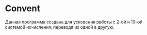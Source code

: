 # Convent
Данная программа создана для ускорения работы с 2-ой и 10-ой системой исчисления, переводя из одной в другую.  
